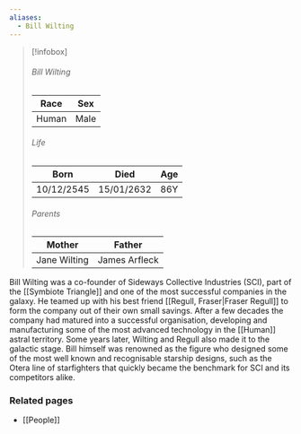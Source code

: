 ```yaml
---
aliases:
  - Bill Wilting
---
```


> [!infobox]
> ###### Bill Wilting
> | Race | Sex |
> | ----- | -----|
> | Human | Male |
> ###### Life
> | Born | Died | Age |
> | ----- | ----- | ----- |
> | 10/12/2545 | 15/01/2632 | 86Y |
> ###### Parents
> | Mother | Father |
> | ----- | ----- |
> | Jane Wilting | James Arfleck |

Bill Wilting was a co-founder of Sideways Collective Industries (SCI), part of the [[Symbiote Triangle]] and one of the most successful companies in the galaxy. He teamed up with his best friend [[Regull, Fraser|Fraser Regull]] to form the company out of their own small savings. After a few decades the company had matured into a successful organisation, developing and manufacturing some of the most advanced technology in the [[Human]] astral territory. Some years later, Wilting and Regull also made it to the galactic stage. Bill himself was renowned as the figure  who designed some of the most well known and recognisable starship designs, such as the Otera line of starfighters that quickly became the benchmark for SCI and its competitors alike.


### Related pages

- [[People]]